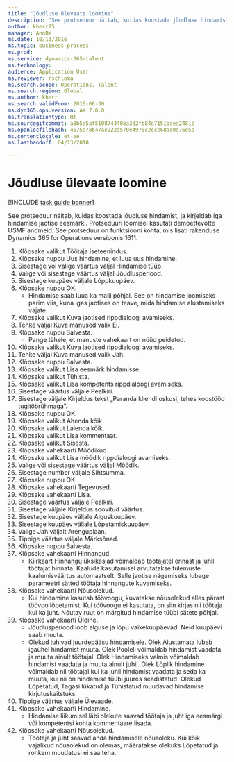 ```yaml
--- 
title: "Jõudluse ülevaate loomine"
description: "See protseduur näitab, kuidas koostada jõudluse hindamist, ja kirjeldab iga hindamise jaotise eesmärki."
author: kherr75
manager: AnnBe
ms.date: 10/13/2016
ms.topic: business-process
ms.prod: 
ms.service: dynamics-365-talent
ms.technology: 
audience: Application User
ms.reviewer: rschloma
ms.search.scope: Operations, Talent
ms.search.region: Global
ms.author: kherr
ms.search.validFrom: 2016-06-30
ms.dyn365.ops.version: AX 7.0.0
ms.translationtype: HT
ms.sourcegitcommit: a8b5a5af5108744406a3d2fb84d7151baea2481b
ms.openlocfilehash: 4675a78b47ae922a570e4975c2cce68ac0d76d5a
ms.contentlocale: et-ee
ms.lasthandoff: 04/13/2018

---
```

# <a name="create-a-performance-review"></a>Jõudluse ülevaate loomine

[!INCLUDE [task guide banner](../../includes/task-guide-banner.md)]

See protseduur näitab, kuidas koostada jõudluse hindamist, ja kirjeldab iga hindamise jaotise eesmärki. Protseduuri loomisel kasutati demoettevõtte USMF andmeid. See protseduur on funktsiooni kohta, mis lisati rakenduse Dynamics 365 for Operations versioonis 1611.

1. Klõpsake valikut Töötaja iseteenindus.
2. Klõpsake nuppu Uus hindamine, et luua uus hindamine.
3. Sisestage või valige väärtus väljal Hindamise tüüp.
4. Valige või sisestage väärtus väljal Jõudlusperiood.
5. Sisestage kuupäev väljale Lõppkuupäev.
6. Klõpsake nuppu OK.
    * Hindamise saab luua ka malli põhjal. See on hindamise loomiseks parim viis, kuna igas jaotises on teave, mida hindamise alustamiseks vajate.  
7. Klõpsake valikut Kuva jaotised rippdialoogi avamiseks.
8. Tehke väljal Kuva manused valik Ei.
9. Klõpsake nuppu Salvesta.
    * Pange tähele, et manuste vahekaart on nüüd peidetud.  
10. Klõpsake valikut Kuva jaotised rippdialoogi avamiseks.
11. Tehke väljal Kuva manused valik Jah.
12. Klõpsake nuppu Salvesta.
13. Klõpsake valikut Lisa eesmärk hindamisse.
14. Klõpsake valikut Tühista.
15. Klõpsake valikut Lisa kompetents rippdialoogi avamiseks.
16. Sisestage väärtus väljale Pealkiri.
17. Sisestage väljale Kirjeldus tekst „Paranda kliendi oskusi, tehes koostööd tugitöörühmaga”.
18. Klõpsake nuppu OK.
19. Klõpsake valikut Ahenda kõik.
20. Klõpsake valikut Laienda kõik.
21. Klõpsake valikut Lisa kommentaar.
22. Klõpsake valikut Sisesta.
23. Klõpsake vahekaarti Mõõdikud.
24. Klõpsake valikut Lisa mõõdik rippdialoogi avamiseks.
25. Valige või sisestage väärtus väljal Mõõdik.
26. Sisestage number väljale Sihtsumma.
27. Klõpsake nuppu OK.
28. Klõpsake vahekaarti Tegevused.
29. Klõpsake vahekaarti Lisa.
30. Sisestage väärtus väljale Pealkiri.
31. Sisestage väljale Kirjeldus soovitud väärtus.
32. Sisestage kuupäev väljale Alguskuupäev.
33. Sisestage kuupäev väljale Lõpetamiskuupäev.
34. Valige Jah väljalt Arenguplaan.
35. Tippige väärtus väljale Märksõnad.
36. Klõpsake nuppu Salvesta.
37. Klõpsake vahekaarti Hinnangud.
    * Kiirkaart Hinnangu üksikasjad võimaldab töötajatel ennast ja juhil töötajat hinnata. Kaalude kasutamisel arvutatakse tulemuste kaalumisväärtus automaatselt.    Selle jaotise nägemiseks lubage parameetri sätted töötaja hinnangute kuvamiseks.  
38. Klõpsake vahekaarti Nõusolekud.
    * Kui hindamine kasutab töövoogu, kuvatakse nõusolekud alles pärast töövoo lõpetamist. Kui töövoogu ei kasutata, on siin kirjas nii töötaja kui ka juht. Nõutav ruut on märgitud hindamise tüübi sätete põhjal.  
39. Klõpsake vahekaarti Üldine.
    * Jõudlusperiood loob alguse ja lõpu vaikekuupäevad. Neid kuupäevi saab muuta.  
    * Olekud juhivad juurdepääsu hindamisele. Olek Alustamata lubab igaühel hindamist muuta. Olek Pooleli võimaldab hindamist vaadata ja muuta ainult töötajal. Olek Hindamiseks valmis võimaldab hindamist vaadata ja muuta ainult juhil. Olek Lõplik hindamine võimaldab nii töötajal kui ka juhil hindamist vaadata ja seda ka muuta, kui nii on hindamise tüübi juures seadistatud. Olekud Lõpetatud, Tagasi lükatud ja Tühistatud muudavad hindamise kirjutuskaitstuks.  
40. Tippige väärtus väljale Ülevaade.
41. Klõpsake vahekaarti Hindamine.
    * Hindamise liikumisel läbi olekute saavad töötaja ja juht iga eesmärgi või kompetentsi kohta kommentaare lisada.  
42. Klõpsake vahekaarti Nõusolekud.
    * Töötaja ja juht saavad anda hindamisele nõusoleku. Kui kõik vajalikud nõusolekud on olemas, määratakse olekuks Lõpetatud ja rohkem muudatusi ei saa teha.  


